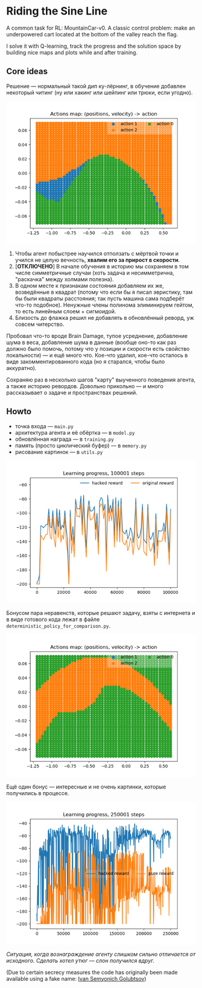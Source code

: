 # Riding the Sine Line
A common task for RL: MountainCar-v0. A classic control problem: make 
an underpowered cart located at the bottom of the valley reach the flag. 

I solve it with Q-learning, track the progress and the solution space
by building nice maps and plots while and after training.

## Core ideas

Решение — нормальный такой дип ку-лёрнинг, в обучение добавлен некоторый читинг (ну или хакинг или шейпинг или трюки, если угодно).

![Карта: действие в зависимости от состояния](https://github.com/ivan-semyonich/tuda-syuda/blob/master/pics/actions_space_1586042498.png)

1. Чтобы агент побыстрее научился отползать с мёртвой точки и учился не целую вечность, 
**хвалим его за прирост в скорости**.
2. [**ОТКЛЮЧЕНО**] В начале обучения в историю мы сохраняем в том числе симметричные случаи 
(хоть задача и несимметрична, "раскачка" между холмами полезна).
3. В одном месте к признакам состояния добавляем их же, возведённые в квадрат (потому что если бы я писал эвристику, 
там бы были квадраты расстояния; так пусть машина сама подберёт что-то подобное). Ненужные члены полинома элиминируем 
гейтом, то есть линейным слоем + сигмоидой.
4. Близость до флажка решил не добавлять в обновлённый реворд, уж совсем читерство.

Пробовал что-то вроде Brain Damage, тупое усреднение, добавление шума в веса, добавление шума в данные (вообще оно-то 
как раз должно было помочь, потому что у позиции и скорости есть свойство локальности) — и ещё много что. Кое-что удалил, 
кое-что осталось в виде закомментированного кода (но я старался, чтобы было аккуратно).

Сохраняю раз в несколько шагов "карту" выученного поведения агента, а также историю ревордов. Довольно прикольно — 
и много рассказывает о задаче и пространствах решений.

## Howto

- точка входа — `main.py`
- архитектура агента и её обёртка — в `model.py`
- обновлённая награда — в `training.py`
- память (просто циклический буфер) — в  `memory.py`
- рисование картинок — в `utils.py`

![Ход обучения](https://github.com/ivan-semyonich/tuda-syuda/blob/master/pics/results_training_1586042492.png)

Бонусом пара неравенств, которые решают задачу, взяты с интернета 
и в виде готового кода  лежат в файле `deterministic_policy_for_comparison.py`.

![Решение на if-ах](https://github.com/ivan-semyonich/tuda-syuda/blob/master/pics/actions_space_DETERMINISTIC_POLICY.png)

Ещё один бонус — интересные и не очень картинки, которые получились в процессе.

![Что бывает, когда изменённое вознаграждение слишком далеко от исходного](https://github.com/ivan-semyonich/tuda-syuda/blob/master/pics/elephants_start_mating-when_you_pull_reward_shaping_levers_too_hard.png)

*Ситуация, когда вознаграждение агенту слишком сильно отличается от исходного. Сделать хотел утюг — слон получился вдруг.*

(Due to certain secrecy measures the code has originally been made available using a fake name: [Ivan Semyonich Golubtsov](https://github.com/ivan-semyonich/tuda-syuda))